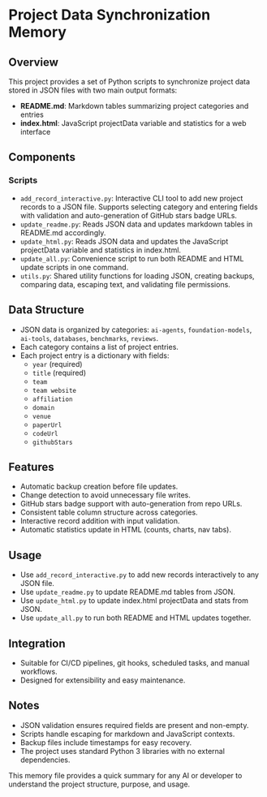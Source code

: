 # Project Data Synchronization Memory

## Overview

This project provides a set of Python scripts to synchronize project data stored in JSON files with two main output formats:

- **README.md**: Markdown tables summarizing project categories and entries
- **index.html**: JavaScript projectData variable and statistics for a web interface

## Components

### Scripts

- `add_record_interactive.py`: Interactive CLI tool to add new project records to a JSON file. Supports selecting category and entering fields with validation and auto-generation of GitHub stars badge URLs.
- `update_readme.py`: Reads JSON data and updates markdown tables in README.md accordingly.
- `update_html.py`: Reads JSON data and updates the JavaScript projectData variable and statistics in index.html.
- `update_all.py`: Convenience script to run both README and HTML update scripts in one command.
- `utils.py`: Shared utility functions for loading JSON, creating backups, comparing data, escaping text, and validating file permissions.

## Data Structure

- JSON data is organized by categories: `ai-agents`, `foundation-models`, `ai-tools`, `databases`, `benchmarks`, `reviews`.
- Each category contains a list of project entries.
- Each project entry is a dictionary with fields:
  - `year` (required)
  - `title` (required)
  - `team`
  - `team website`
  - `affiliation`
  - `domain`
  - `venue`
  - `paperUrl`
  - `codeUrl`
  - `githubStars`

## Features

- Automatic backup creation before file updates.
- Change detection to avoid unnecessary file writes.
- GitHub stars badge support with auto-generation from repo URLs.
- Consistent table column structure across categories.
- Interactive record addition with input validation.
- Automatic statistics update in HTML (counts, charts, nav tabs).

## Usage

- Use `add_record_interactive.py` to add new records interactively to any JSON file.
- Use `update_readme.py` to update README.md tables from JSON.
- Use `update_html.py` to update index.html projectData and stats from JSON.
- Use `update_all.py` to run both README and HTML updates together.

## Integration

- Suitable for CI/CD pipelines, git hooks, scheduled tasks, and manual workflows.
- Designed for extensibility and easy maintenance.

## Notes

- JSON validation ensures required fields are present and non-empty.
- Scripts handle escaping for markdown and JavaScript contexts.
- Backup files include timestamps for easy recovery.
- The project uses standard Python 3 libraries with no external dependencies.

This memory file provides a quick summary for any AI or developer to understand the project structure, purpose, and usage. 